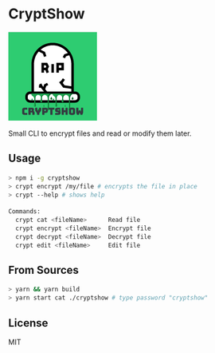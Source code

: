 # CryptShow

<img src="./cryptshow.png"/>

Small CLI to encrypt files and read or modify them later.

## Usage

```sh
> npm i -g cryptshow
> crypt encrypt /my/file # encrypts the file in place
> crypt --help # shows help

Commands:
  crypt cat <fileName>      Read file
  crypt encrypt <fileName>  Encrypt file
  crypt decrypt <fileName>  Decrypt file
  crypt edit <fileName>     Edit file
```

## From Sources

```sh
> yarn && yarn build
> yarn start cat ./cryptshow # type password "cryptshow"
```

## License

MIT
